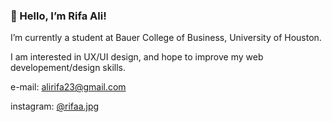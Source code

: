 ### :wave: Hello, I’m Rifa Ali!

I’m currently a student at Bauer College of Business, University of Houston.

I am interested in UX/UI design, and hope to improve my web developement/design skills.

e-mail: alirifa23@gmail.com

instagram: [@rifaa.jpg](https://www.instagram.com/rifaa.jpg/)
